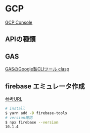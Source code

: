 # GCP

[GCP Console](https://console.cloud.google.com/home/dashboard?project=youtube-api-333412&hl=ja)

## APIの種類

## GAS

[GASのGoogle製CLIツール clasp](https://qiita.com/HeRo/items/4e65dcc82783b2766c03)

## firebase エミュレータ作成

[参考URL](https://zenn.dev/ginpei/articles/firebase-firestore-emulator)

```sh
# install
$ yarn add -D firebase-tools
# version確認
$ npx firebase --version
10.1.4
```
